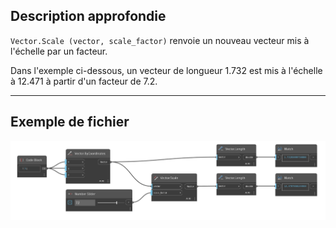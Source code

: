 ## Description approfondie
`Vector.Scale (vector, scale_factor)` renvoie un nouveau vecteur mis à l'échelle par un facteur.

Dans l'exemple ci-dessous, un vecteur de longueur 1.732 est mis à l'échelle à 12.471 à partir d'un facteur de 7.2.
___
## Exemple de fichier

![Vector.Scale(vector, scale_factor)](./Autodesk.DesignScript.Geometry.Vector.Scale(vector,%20scale_factor)_img.jpg)
